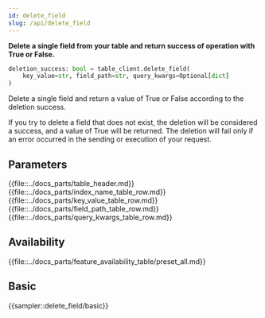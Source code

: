```yaml
---
id: delete_field
slug: /api/delete_field
---
```


**Delete a single field from your table and return success of operation with True or False.**

```python
deletion_success: bool = table_client.delete_field(
    key_value=str, field_path=str, query_kwargs=Optional[dict]
)
```

Delete a single field and return a value of True or False according to the deletion success.

If you try to delete a field that does not exist, the deletion will be considered a success, and a value of True will be
returned. The deletion will fail only if an error occurred in the sending or execution of your request.

## Parameters

{{file::../docs_parts/table_header.md}}
{{file::../docs_parts/index_name_table_row.md}}
{{file::../docs_parts/key_value_table_row.md}}
{{file::../docs_parts/field_path_table_row.md}}
{{file::../docs_parts/query_kwargs_table_row.md}}

## Availability

{{file::../docs_parts/feature_availability_table/preset_all.md}}

## Basic

{{sampler::delete_field/basic}}
 